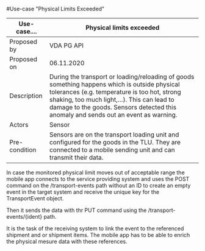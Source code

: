 #Use-case "Physical Limits Exceeded"

Use-case....       |Physical limits exceeded
---------------------|---------------------------------
Proposed by|VDA PG API
Proposed on|06.11.2020
Description|During the transport or loading/reloading of goods something happens which is outside physical tolerances (e.g. temperature is too hot, strong shaking, too much light,…). This can lead to damage to the goods. Sensors detected this anomaly and sends out an event as warning.   
Actors | Sensor
Pre-condition| Sensors are on the transport loading unit and configured for the goods in the TLU. They are connected to a mobile sending unit and can transmit their data.

In case the monitored physical limit moves out of acceptable range the mobile app connects to the service providing system and uses the POST command on the /transport-events path without an ID to create an empty event in the target system and receive the unique key for the TransportEvent object.

Then it sends the data with thr PUT command using the /transport-events/{ident} path.

It is the task of the receiving system to link the event to the referenced shipment and or shipment items. The mobile app has to be able to enrich the physical mesure data with these references.


